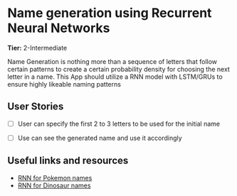 # Name generation using Recurrent Neural Networks

**Tier:** 2-Intermediate

Name Generation is nothing more than a sequence of letters that follow certain patterns to create a certain probability density for choosing the next letter in a name.
This App should utilize a RNN model with LSTM/GRUs to ensure highly likeable naming patterns

## User Stories

-   [ ] User can specify the first 2 to 3 letters to be used for the initial name
-   [ ] Use can see the generated name and use it accordingly


## Useful links and resources

-	[RNN for Pokemon names](https://towardsdatascience.com/generating-pok%C3%A9mon-names-using-rnns-f41003143333)
-	[RNN for Dinosaur names](https://datascience-enthusiast.com/DL/Dinosaurus_Island_Character_level_language_model.html)
